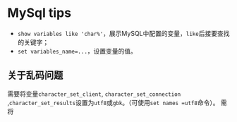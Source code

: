 # MySql tips
- `show variables like 'char%'`，展示MySQL中配置的变量，`like`后接要查找的关键字；
- `set variables_name=...`，设置变量的值。
 ## 关于乱码问题
需要将变量`character_set_client`, `character_set_connection` ,`character_set_results`设置为`utf8`或`gbk`。（可使用`set names =utf8`命令）。
需将
